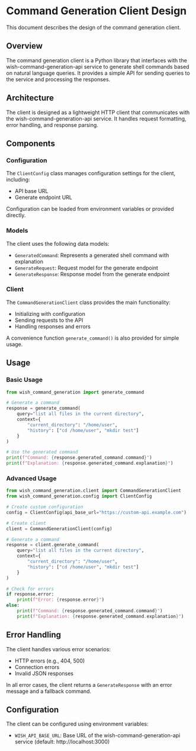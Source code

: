 # Command Generation Client Design

This document describes the design of the command generation client.

## Overview

The command generation client is a Python library that interfaces with the wish-command-generation-api service to generate shell commands based on natural language queries. It provides a simple API for sending queries to the service and processing the responses.

## Architecture

The client is designed as a lightweight HTTP client that communicates with the wish-command-generation-api service. It handles request formatting, error handling, and response parsing.

## Components

### Configuration

The `ClientConfig` class manages configuration settings for the client, including:

- API base URL
- Generate endpoint URL

Configuration can be loaded from environment variables or provided directly.

### Models

The client uses the following data models:

- `GeneratedCommand`: Represents a generated shell command with explanation
- `GenerateRequest`: Request model for the generate endpoint
- `GenerateResponse`: Response model from the generate endpoint

### Client

The `CommandGenerationClient` class provides the main functionality:

- Initializing with configuration
- Sending requests to the API
- Handling responses and errors

A convenience function `generate_command()` is also provided for simple usage.

## Usage

### Basic Usage

```python
from wish_command_generation import generate_command

# Generate a command
response = generate_command(
    query="list all files in the current directory",
    context={
        "current_directory": "/home/user",
        "history": ["cd /home/user", "mkdir test"]
    }
)

# Use the generated command
print(f"Command: {response.generated_command.command}")
print(f"Explanation: {response.generated_command.explanation}")
```

### Advanced Usage

```python
from wish_command_generation.client import CommandGenerationClient
from wish_command_generation.config import ClientConfig

# Create custom configuration
config = ClientConfig(api_base_url="https://custom-api.example.com")

# Create client
client = CommandGenerationClient(config)

# Generate a command
response = client.generate_command(
    query="list all files in the current directory",
    context={
        "current_directory": "/home/user",
        "history": ["cd /home/user", "mkdir test"]
    }
)

# Check for errors
if response.error:
    print(f"Error: {response.error}")
else:
    print(f"Command: {response.generated_command.command}")
    print(f"Explanation: {response.generated_command.explanation}")
```

## Error Handling

The client handles various error scenarios:

- HTTP errors (e.g., 404, 500)
- Connection errors
- Invalid JSON responses

In all error cases, the client returns a `GenerateResponse` with an error message and a fallback command.

## Configuration

The client can be configured using environment variables:

- `WISH_API_BASE_URL`: Base URL of the wish-command-generation-api service (default: http://localhost:3000)
